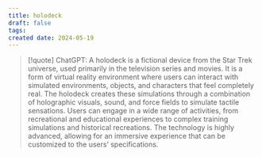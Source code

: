 ```yaml
---
title: holodeck
draft: false
tags: 
created date: 2024-05-19
---
```


> [!quote] ChatGPT:
> A holodeck is a fictional device from the Star Trek universe, used primarily in the television series and movies. It is a form of virtual reality environment where users can interact with simulated environments, objects, and characters that feel completely real. The holodeck creates these simulations through a combination of holographic visuals, sound, and force fields to simulate tactile sensations. Users can engage in a wide range of activities, from recreational and educational experiences to complex training simulations and historical recreations. The technology is highly advanced, allowing for an immersive experience that can be customized to the users’ specifications.


